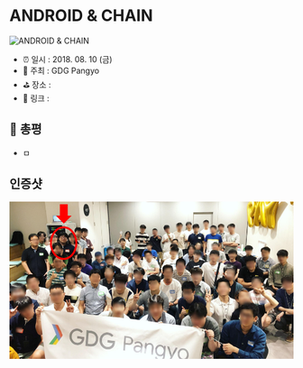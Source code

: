# ANDROID & CHAIN

![ANDROID & CHAIN](image.jpg)

- ⏰ 일시 : 2018. 08. 10 (금)
- 💁 주최 : GDG Pangyo
- ⛳ 장소 : 
- 🔗 링크 : 

## 👏 총평 

- ㅁ

## 인증샷

![인증샷](self.png)

